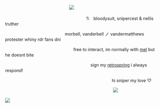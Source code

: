　　　　　　　　　　　　　　　![](https://files.catbox.moe/8y9umv.webp)
  
　　　　　　　　　　　　　　　　　　　𐙚　bloodysuit, snipercest & nellis truther 
    
　　　　　　　　　　　　　　morbell, vanderbell ノ vandermatthews protester whiny rdr fans dni

　　　　　　　　　　　　　　　　free to interact, im normally with [mel](https://github.com/MellowAmaryllis) but he doesnt bite
  
　　　　　　　　　　　　　　　　　　　　sign my [retrospring](https://retrospring.net/@bloodysuit) i always respond!
  
　　　　　　　　　　　　　　　　　　　　　　　　　hi sniper my love ♡︎　　

　　　　　　　　　　　　　　　　　　　　　　　　　 ![](https://komarev.com/ghpvc/?username=twicetheshot&color=3c3f16)

![](https://files.catbox.moe/so6p3l.webp)










